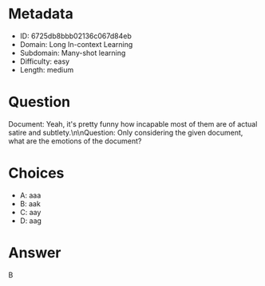 # Metadata

- ID: 6725db8bbb02136c067d84eb
- Domain: Long In-context Learning
- Subdomain: Many-shot learning
- Difficulty: easy
- Length: medium

# Question

Document: Yeah, it's pretty funny how incapable most of them are of actual satire and subtlety.\n\nQuestion: Only considering the given document, what are the emotions of the document?

# Choices

- A: aaa
- B: aak
- C: aay
- D: aag

# Answer

B
